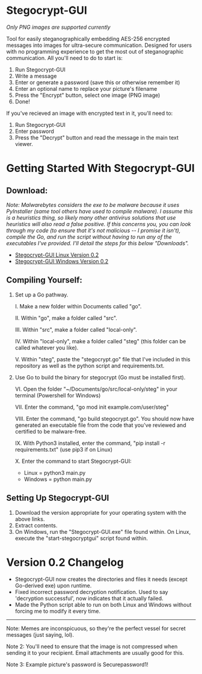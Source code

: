 # Stegocrypt-GUI
*Only PNG images are supported currently*

Tool for easily steganographically embedding AES-256 encrypted messages into images for ultra-secure communication. Designed for users with no programming experience to get the most out of steganographic communication. All you'll need to do to start is:

1. Run Stegocrypt-GUI
2. Write a message
3. Enter or generate a password (save this or otherwise remember it)
4. Enter an optional name to replace your picture's filename
5. Press the "Encrypt" button, select one image (PNG image)
6. Done!

If you've recieved an image with encrypted text in it, you'll need to:

1. Run Stegocrypt-GUI
2. Enter password
3. Press the "Decrypt" button and read the message in the main text viewer.

# Getting Started With Stegocrypt-GUI

## Download:

*Note: Malwarebytes considers the exe to be malware because it uses PyInstaller (same tool others have used to compile malware). I assume this is a heuristics thing, so likely many other antivirus solutions that use heuristics will also read a false positive. If this concerns you, you can look through my code (to ensure that it's not malicious -- I promise it isn't), compile the Go, and run the script without having to run any of the executables I've provided. I'll detail the steps for this below "Downloads".*

- [Stegocrypt-GUI Linux Version 0.2](https://github.com/Adri6336/stegocrypt-gui_dl/raw/gh-pages/Stegocrypt-GUI_v0.2%20--%20Lin.tar.gz)
- [Stegocrypt-GUI Windows Version 0.2](https://github.com/Adri6336/stegocrypt-gui_dl/raw/gh-pages/Stegocrypt-GUI_v0.2%20--%20Win.zip)

## Compiling Yourself:

1. Set up a Go pathway.

    I. Make a new folder within Documents called "go".
  
    II. Within "go", make a folder called "src".
  
    III. Within "src", make a folder called "local-only".
  
    IV. Within "local-only", make a folder called "steg" (this folder can be called whatever you like).
  
    V. Within "steg", paste the "stegocrypt.go" file that I've included in this repository as well as the python script and requirements.txt.
  
2. Use Go to build the binary for stegocrypt (Go must be installed first).

    VI. Open the folder "~/Documents/go/src/local-only/steg" in your terminal (Powershell for Windows)
  
    VII. Enter the command, "go mod init example.com/user/steg"
  
    VIII. Enter the command, "go build stegocrypt.go". You should now have generated an executable file from the code that you've reviewed and certified to be malware-free.
  
    IX. With Python3 installed, enter the command, "pip install -r requirements.txt" (use pip3 if on Linux)
  
    X. Enter the command to start Stegocrypt-GUI:
      - Linux = python3 main.py
      - Windows = python main.py

## Setting Up Stegocrypt-GUI

1. Download the version appropriate for your operating system with the above links.
2. Extract contents.
3. On Windows, run the "Stegocrypt-GUI.exe" file found within. On Linux, execute the "start-stegocryptgui" script found within.

# Version 0.2 Changelog

- Stegocrypt-GUI now creates the directories and files it needs (except Go-derived exe) upon runtime.
- Fixed incorrect password decryption notification. Used to say 'decryption successful', now indicates that it actually failed.
- Made the Python script able to run on both Linux and Windows without forcing me to modify it every time.


-------------------------

Note: Memes are inconspicuous, so they're the perfect vessel for secret messages (just saying, lol).

Note 2: You'll need to ensure that the image is not compressed when sending it to your recipient. Email attachments are usually good for this.

Note 3: Example picture's password is Securepassword1!
